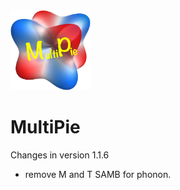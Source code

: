 <img width="128" src="multipie_logo.png">

# MultiPie

Changes in version 1.1.6

- remove M and T SAMB for phonon.
